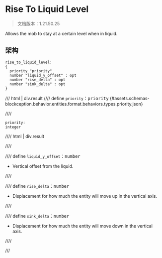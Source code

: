 # Rise To Liquid Level

> 文档版本：1.21.50.25

Allows the mob to stay at a certain level when in liquid.

## 架构

```mcschema
rise_to_liquid_level:
{
  priority "priority"
  number "liquid_y_offset" : opt
  number "rise_delta" : opt
  number "sink_delta" : opt
}

```

/// html | div.result
//// define
`priority`：<samp>priority</samp> {#assets.schemas-blockception.behavior.entities.format.behaviors.types.priority.json}


////

```mcschema
priority:
integer

```

//// html | div.result

////



//// define
`liquid_y_offset`：<samp>number</samp>

- Vertical offset from the liquid.


////


//// define
`rise_delta`：<samp>number</samp>

- Displacement for how much the entity will move up in the vertical axis.


////


//// define
`sink_delta`：<samp>number</samp>

- Displacement for how much the entity will move down in the vertical axis.


////


///

